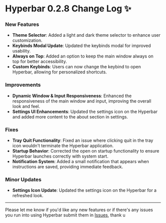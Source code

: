 #  Hyperbar 0.2.8 Change Log ✨

### New Features
- **Theme Selector**: Added a light and dark theme selector to enhance user customization.
- **Keybinds Modal Update**: Updated the keybinds modal for improved usability.
- **Always on Top**: Added an option to keep the main window always on top for better accessibility.
- **Custom Keybinds**: Users can now change the keybind to open Hyperbar, allowing for personalized shortcuts.

### Improvements
- **Dynamic Window & Input Responsiveness**: Enhanced the responsiveness of the main window and input, improving the overall look and feel.
- **Settings UI Enhancements**: Updated the settings icon on the Hyperbar and added more content to the about section in settings.

### Fixes
- **Tray Quit Functionality**: Fixed an issue where clicking quit in the tray icon wouldn't terminate the Hyperbar application.
- **Startup Behavior**: Corrected the open on startup functionality to ensure Hyperbar launches correctly with system start.
- **Notification System**: Added a small notification that appears when instructions are saved, providing immediate feedback.

### Minor Updates
- **Settings Icon Update**: Updated the settings icon on the Hyperbar for a refreshed look.

---

Please let me know if you'd like any new features or if there's any issues you run into using Hyperbar submit them in [Issues](https://github.com/nitives/Hyperbar/issues), thank u